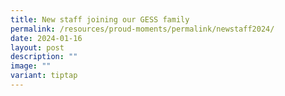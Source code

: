 ```yaml
---
title: New staff joining our GESS family
permalink: /resources/proud-moments/permalink/newstaff2024/
date: 2024-01-16
layout: post
description: ""
image: ""
variant: tiptap
---
```

